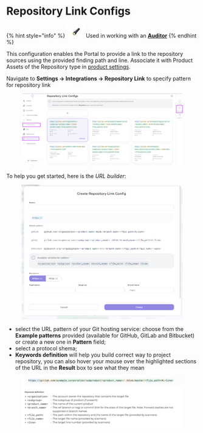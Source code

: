 # Repository Link Configs

{% hint style="info" %}
<img src="../../.gitbook/assets/image (8) (1) (1).png" alt="" data-size="line">Used in working with an [**Auditor**](broken-reference)
{% endhint %}

This configuration enables the Portal to provide a link to the repository sources using the provided finding path and line. Associate it with Product Assets of the Repository type in [product settings](../../auditor/settings/appsec-portal-cooperation/product-asset-setting.md).

Navigate to **Settings → Integrations → Repository Link** to specify pattern for repository link

<figure><img src="../../.gitbook/assets/repos link.png" alt=""><figcaption></figcaption></figure>

To help you get started, here is the _URL builder_:

<figure><img src="../../.gitbook/assets/repos link2.png" alt=""><figcaption></figcaption></figure>

* select the URL pattern of your Git hosting service: choose from the **Example patterns** provided (available for GitHub, GitLab and Bitbucket) or create a new one in **Pattern** field;
* select a protocol shema;
* **Keywords definition** will help you build correct way to project repository, you can also hover your mouse over the highlighted sections of the URL in the **Result** box to see what they mean

<figure><img src="../../.gitbook/assets/image (9) (1) (1).png" alt=""><figcaption></figcaption></figure>
